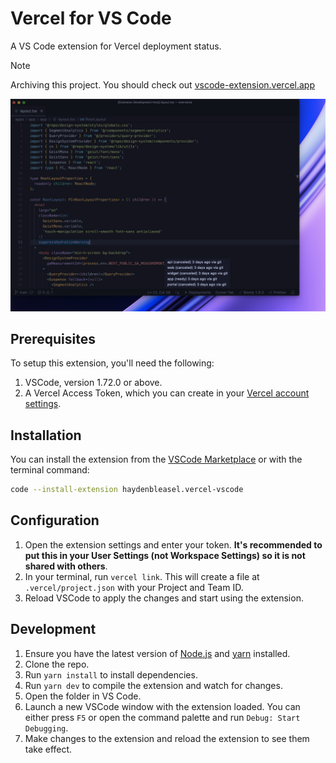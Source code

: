 # Vercel for VS Code

A VS Code extension for Vercel deployment status.

> [!NOTE]
> Archiving this project. You should check out [vscode-extension.vercel.app](https://vscode-extension.vercel.app/)

![Screenshot](./screenshot.png)

## Prerequisites

To setup this extension, you'll need the following:

1. VSCode, version 1.72.0 or above.
2. A Vercel Access Token, which you can create in your [Vercel account settings](https://vercel.com/account/tokens).

## Installation

You can install the extension from the [VSCode Marketplace](https://marketplace.visualstudio.com/items?itemName=haydenbleasel.vercel-vscode) or with the terminal command:

```sh
code --install-extension haydenbleasel.vercel-vscode
```

## Configuration

1. Open the extension settings and enter your token. **It's recommended to put this in your User Settings (not Workspace Settings) so it is not shared with others**.
2. In your terminal, run `vercel link`. This will create a file at `.vercel/project.json` with your Project and Team ID.
3. Reload VSCode to apply the changes and start using the extension.

## Development

1. Ensure you have the latest version of [Node.js](https://nodejs.org/en/) and [yarn](https://yarnpkg.com/) installed.
2. Clone the repo.
3. Run `yarn install` to install dependencies.
4. Run `yarn dev` to compile the extension and watch for changes.
5. Open the folder in VS Code.
6. Launch a new VSCode window with the extension loaded. You can either press `F5` or open the command palette and run `Debug: Start Debugging`.
7. Make changes to the extension and reload the extension to see them take effect.
